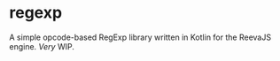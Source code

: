 # regexp

A simple opcode-based RegExp library written in Kotlin for the ReevaJS engine. _Very_ WIP.
